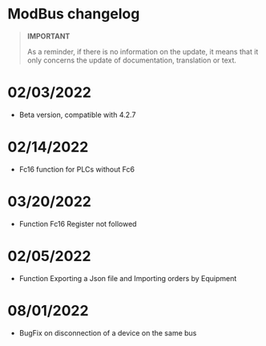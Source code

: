 # ModBus changelog

>**IMPORTANT**
>
>As a reminder, if there is no information on the update, it means that it only concerns the update of documentation, translation or text.

# 02/03/2022

- Beta version, compatible with 4.2.7

# 02/14/2022

- Fc16 function for PLCs without Fc6

# 03/20/2022

- Function Fc16 Register not followed

# 02/05/2022

- Function Exporting a Json file and Importing orders by Equipment 

# 08/01/2022

- BugFix on disconnection of a device on the same bus
